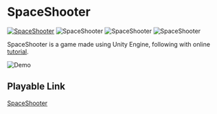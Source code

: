 # SpaceShooter
[![SpaceShooter](http://img.shields.io/badge/SpaceShooter-Unity3d-darkgrey)](https://github.com/Vagacoder/SpaceShooter)
![SpaceShooter](http://img.shields.io/badge/SpaceShooter-Tutorial-darkgrey)
![SpaceShooter](http://img.shields.io/badge/SpaceShooter-WebGL-darkgrey)
![SpaceShooter](http://img.shields.io/badge/SpaceShooter-Freeware-darkgrey)

SpaceShooter is a game made using Unity Engine, following with online [tutorial](https://learn.unity.com/project/space-shooter-tutorial).

![Demo](pics/spaceshooter1.gif)

## Playable Link

[SpaceShooter](https://vagacoder.github.io/SpaceShooter/)
